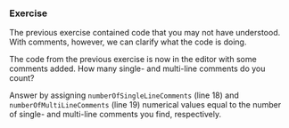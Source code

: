 ### Exercise

The previous exercise contained code that you may not have understood. With comments, however, we can clarify what the code is doing.

The code from the previous exercise is now in the editor with some comments added. How many single- and multi-line comments do you count?

Answer by assigning `numberOfSingleLineComments` (line 18) and `numberOfMultiLineComments` (line 19) numerical values equal to the number of single- and multi-line comments you find, respectively.
